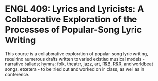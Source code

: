 # ENGL 409: Lyrics and Lyricists: A Collaborative Exploration of the Processes of Popular-Song Lyric Writing

This course is a collaborative exploration of popular-song lyric writing, requiring numerous drafts written to varied existing musical models - narrative ballads; hymns; folk, theater, jazz, art, R&B, R&R, and worldbeat songs, etcetera - to be tried out and worked on in class, as well as in conference.